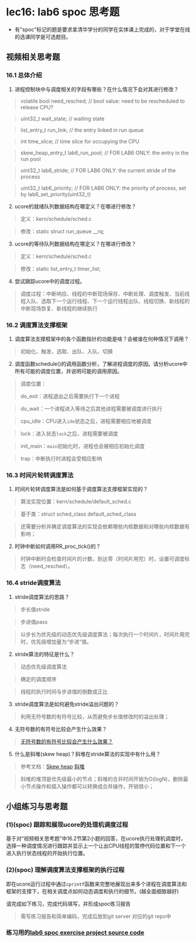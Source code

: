 # lec16: lab6 spoc 思考题

- 有"spoc"标记的题是要求拿清华学分的同学在实体课上完成的，对于学堂在线的选课同学是可选题目。


## 视频相关思考题

### 16.1 总体介绍

1. 进程控制块中与调度相关的字段有哪些？在什么情况下会对其进行修改？

 > volatile bool need_resched;                 // bool value: need to be rescheduled to release CPU?

 > uint32_t wait_state;                       	 // waiting state

 > list_entry_t run_link;                      	// the entry linked in run queue

 > int time_slice;                             		// time slice for occupying the CPU

 > skew_heap_entry_t lab6_run_pool;   // FOR LAB6 ONLY: the entry in the run pool

 > uint32_t lab6_stride;                       	// FOR LAB6 ONLY: the current stride of the process

 > uint32_t lab6_priority;                     	// FOR LAB6 ONLY: the priority of process, set by lab6_set_priority(uint32_t)

2. ucore的就绪队列数据结构在哪定义？在哪进行修改？

 > 定义：kern/schedule/sched.c

 > 修改：static struct run_queue __rq;

3. ucore的等待队列数据结构在哪定义？在哪进行修改？

 > 定义：kern/schedule/sched.c

 > 修改：static list_entry_t timer_list;

4. 尝试跟踪ucore中的调度过程。

 > 调度过程：中断响应、线程的中断现场保存、中断处理、调度触发、当前线程入队、选取下一个运行线程、下一个运行线程出队、线程切换、新线程的中断现场恢复、新线程的继续执行

### 16.2 调度算法支撑框架

1. 调度算法支撑框架中的各个函数指针的功能是啥？会被谁在何种情况下调用？

 > 初始化、触发、选取、出队、入队、切换

2. 调度函数schedule()的调用函数分析，了解进程调度的原因。请分析ucore中所有可能的调度位置，并说明可能的调用原因。

 > 调度位置：
 >
 > do_exit：进程退出之后需要执行下一个进程

 > do_wait：一个进程进入等待之后其他进程需要被调度进行执行

 > cpu_idle：CPU进入`ide`状态之后，进程需要相应地被调度

 > lock：进入状态`lock`之后，进程需要被调度

 > init_main：`main`初始化时，进程也会被相应初始化调度

 > trap：中断执行时进程会受相应影响

### 16.3 时间片轮转调度算法

1. 时间片轮转调度算法是如何基于调度算法支撑框架实现的？

 > 算法实现位置：kern/schedule/default_sched.c

 > 基于类：struct sched_class default_sched_class

 > 还需要分析并确定调度算法的实现会依赖哪些内核数据和对哪些内核数据有影响；

2. 时钟中断如何调用RR_proc_tick()的？

 > 时钟中断时会检查时间片的计数，到达零（时间片用完）时，设置可调度标志（need_resched）。

### 16.4 stride调度算法

1. stride调度算法的思路？

 > 步长值stride

 > 步进值pass

 > 以步长为优先级的动态优先级调度算法；每次执行一个时间片，时间片用完时，优先级增加量为“步进”值。

2. stride算法的特征是什么？

 > 动态优先级调度算法

 > 确定的调度顺序

 > 线程的执行时间与步进值的倒数成正比

3. stride调度算法是如何避免stride溢出问题的？

 > 利用无符号数的有符号比较，从而避免步长值修改时的溢出处理；

4. 无符号数的有符号比较会产生什么效果？

 > [无符号数的有符号比较会产生什么效果？](https://piazza.com/class/i5j09fnsl7k5x0?cid=357)

5. 什么是斜堆(skew heap)？斜堆在stride算法的实现中有什么用？

 > 参考文档：[Skew heap](https://en.wikipedia.org/wiki/Skew_heap) [斜堆](http://baike.baidu.com/link?url=BYMgWi8gT5sZE2sG0ndX1CoYZVhe5NJig5s9-u1gO7ldVIxRwLzUpL9pvqN5qEOk_8nGUuJ7VSZNU8pGSicUnK)

 > 斜堆的堆顶是优先级最小的节点；斜堆的合并时间开销为O(logN)，删除最小节点操作和插入操作都可以转换成合并操作，开销很小；

## 小组练习与思考题

### (1)(spoc) 跟踪和展现ucore的处理机调度过程

基于对“视频相关思考题”中16.2节第2小题的回答，在ucore执行处理机调度时，选择一种调度情况进行跟踪并显示上一个让出CPU线程的暂停代码位置和下一个进入执行状态线程的开始执行位置。

### (2)(spoc) 理解调度算法支撑框架的执行过程

即在ucore运行过程中通过`cprintf`函数来完整地展现出来多个进程在调度算法和框架的支撑下，在相关调度点如何动态调度和执行的细节。(越全面细致越好)

请完成如下练习，完成代码填写，并形成spoc练习报告
> 需写练习报告和简单编码，完成后放到git server 对应的git repo中

### 练习用的[lab6 spoc exercise project source code](https://github.com/chyyuu/ucore_lab/tree/master/labcodes_answer/lab6_result)


